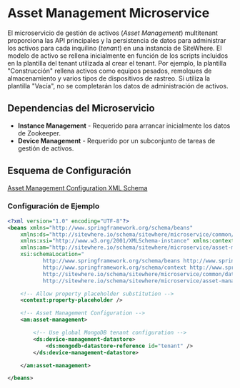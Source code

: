 # Asset Management Microservice

El microservicio de gestión de activos (_Asset Management_) multitenant proporciona
las API principales y la persistencia de datos para administrar los activos para cada
inquilino (_tenant_) en una instancia de SiteWhere. El modelo de activo se rellena
inicialmente en función de los scripts incluidos en la plantilla del tenant utilizada al crear el tenant.
Por ejemplo, la plantilla "Construcción" rellena activos como equipos pesados, remolques de almacenamiento
y varios tipos de dispositivos de rastreo. Si utiliza la plantilla "Vacía", no se completarán
los datos de administración de activos.

## Dependencias del Microservicio

- **Instance Management** - Requerido para arrancar inicialmente los datos de Zookeeper.
- **Device Management** - Requerido por un subconjunto de tareas de gestión de activos.

## Esquema de Configuración

[Asset Management Configuration XML Schema](http://sitewhere.io/schema/sitewhere/microservice/asset-management/current/asset-management.xsd)

### Configuración de Ejemplo

```xml
<?xml version="1.0" encoding="UTF-8"?>
<beans xmlns="http://www.springframework.org/schema/beans"
	xmlns:ds="http://sitewhere.io/schema/sitewhere/microservice/common/datastore"
	xmlns:xsi="http://www.w3.org/2001/XMLSchema-instance" xmlns:context="http://www.springframework.org/schema/context"
	xmlns:am="http://sitewhere.io/schema/sitewhere/microservice/asset-management"
	xsi:schemaLocation="
           http://www.springframework.org/schema/beans http://www.springframework.org/schema/beans/spring-beans-3.1.xsd
           http://www.springframework.org/schema/context http://www.springframework.org/schema/context/spring-context-3.1.xsd
           http://sitewhere.io/schema/sitewhere/microservice/common/datastore http://sitewhere.io/schema/sitewhere/microservice/common/current/datastore-common.xsd
           http://sitewhere.io/schema/sitewhere/microservice/asset-management http://sitewhere.io/schema/sitewhere/microservice/asset-management/current/asset-management.xsd">

	<!-- Allow property placeholder substitution -->
	<context:property-placeholder />

	<!-- Asset Management Configuration -->
	<am:asset-management>

		<!-- Use global MongoDB tenant configuration -->
		<ds:device-management-datastore>
			<ds:mongodb-datastore-reference id="tenant" />
		</ds:device-management-datastore>

	</am:asset-management>

</beans>
```
